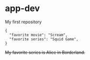 # app-dev
My first repository
```
{
  "favorite movie": "Scream",
  "favorite series": "Squid Game",
}
```
~~My favorite series is Alice in Borderland.~~
